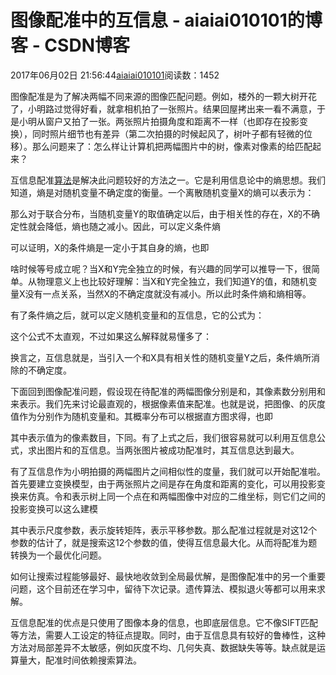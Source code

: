 # 图像配准中的互信息 - aiaiai010101的博客 - CSDN博客

2017年06月02日 21:56:44[aiaiai010101](https://me.csdn.net/aiaiai010101)阅读数：1452



图像配准是为了解决两幅不同来源的图像匹配问题。例如，楼外的一颗大树开花了，小明路过觉得好看，就拿相机拍了一张照片。结果回屋拷出来一看不满意，于是小明从窗户又拍了一张。两张照片拍摄角度和距离不一样（也即存在投影变换），同时照片细节也有差异（第二次拍摄的时候起风了，树叶子都有轻微的位移）。那么问题来了：怎么样让计算机把两幅图片中的树，像素对像素的给匹配起来？

互信息配准[算法](http://lib.csdn.net/base/31)是解决此问题较好的方法之一。它是利用信息论中的熵思想。我们知道，熵是对随机变量不确定度的衡量。一个离散随机变量X的熵可以表示为：


那么对于联合分布，当随机变量Y的取值确定以后，由于相关性的存在，X的不确定性就会降低，熵也随之减小。因此，可以定义条件熵


可以证明，X的条件熵是一定小于其自身的熵，也即 

啥时候等号成立呢？当X和Y完全独立的时候，有兴趣的同学可以推导一下，很简单。从物理意义上也比较好理解：当X和Y完全独立，我们知道Y的值，和随机变量X没有一点关系，当然X的不确定度就没有减小。所以此时条件熵和熵相等。

有了条件熵之后，就可以定义随机变量和的互信息，它的公式为：

这个公式不太直观，不过如果这么解释就易懂多了：

换言之，互信息就是，当引入一个和X具有相关性的随机变量Y之后，条件熵所消除的不确定度。

下面回到图像配准问题，假设现在待配准的两幅图像分别是和，其像素数分别用和来表示。我们先来讨论最直观的，根据像素值来配准。也就是说，把图像、的灰度值作为分别作为随机变量和。其概率分布可以根据直方图求得，也即


其中表示值为的像素数目，下同。有了上式之后，我们很容易就可以利用互信息公式，求出图片和的互信息。当两张图片被成功配准时，其互信息达到最大。

有了互信息作为小明拍摄的两幅图片之间相似性的度量，我们就可以开始配准啦。首先要建立变换模型，由于两张照片之间是存在角度和距离的变化，可以用投影变换来仿真。令和表示树上同一个点在和两幅图像中对应的二维坐标，则它们之间的投影变换可以这么建模


其中表示尺度参数，表示旋转矩阵，表示平移参数。那么配准过程就是对这12个参数的估计了，就是搜索这12个参数的值，使得互信息最大化。从而将配准为题转换为一个最优化问题。

如何让搜索过程能够最好、最快地收敛到全局最优解，是图像配准中的另一个重要问题，这个目前还在学习中，留待下次记录。遗传算法、模拟退火等都可以用来求解。

互信息配准的优点是只使用了图像本身的信息，也即底层信息。它不像SIFT匹配等方法，需要人工设定的特征点提取。同时，由于互信息具有较好的鲁棒性，这种方法对局部差异不太敏感，例如灰度不均、几何失真、数据缺失等等。缺点就是运算量大，配准时间依赖搜索算法。

